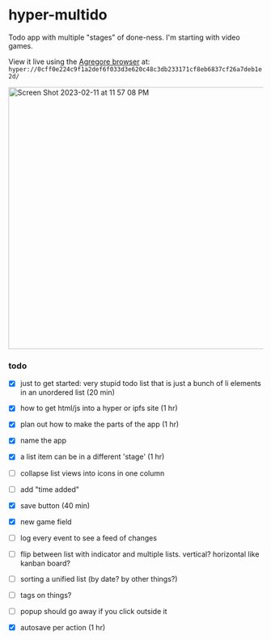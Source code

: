 # hyper-multido

Todo app with multiple "stages" of done-ness. I'm starting with video games.

View it live using the [Agregore browser](https://github.com/AgregoreWeb/agregore-browser) at: `hyper://0cff0e224c9f1a2def6f033d3e620c48c3db233171cf8eb6837cf26a7deb1e2d/`

<img width="518" alt="Screen Shot 2023-02-11 at 11 57 08 PM" src="https://user-images.githubusercontent.com/315395/218299625-1b38c633-a12e-431a-95ba-79601d46d07c.png">

### todo

 - [x] just to get started: very stupid todo list that is just a bunch of li elements in an unordered list (20 min)
 - [x] how to get html/js into a hyper or ipfs site (1 hr)
 - [x] plan out how to make the parts of the app (1 hr)
 - [x] name the app
 - [x] a list item can be in a different 'stage' (1 hr)
 - [ ] collapse list views into icons in one column
 - [ ] add "time added"
 - [x] save button (40 min)
 - [x] new game field
 - [ ] log every event to see a feed of changes
 - [ ] flip between list with indicator and multiple lists. vertical? horizontal like kanban board?
 - [ ] sorting a unified list (by date? by other things?)
 - [ ] tags on things?
 - [ ] popup should go away if you click outside it
 - [x] autosave per action (1 hr)
 
